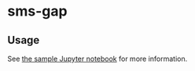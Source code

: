 # sms-gap
## Usage
See [the sample Jupyter notebook](https://github.com/sup39/SMS-Geography/blob/main/gap.ipynb) for more information.
